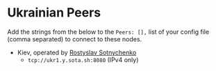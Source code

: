 # Ukrainian Peers

Add the strings from the below to the `Peers: [],` list of your config file (comma separated) to connect to these nodes.

* Kiev, operated by [Rostyslav Sotnychenko](https://github.com/rsotnychenko)
  * `tcp://ukr1.y.sota.sh:8080` (IPv4 only)
